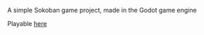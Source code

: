 A simple Sokoban game project, made in the Godot game engine

Playable [here](https://jplind.github.io/sokoban-game/)
